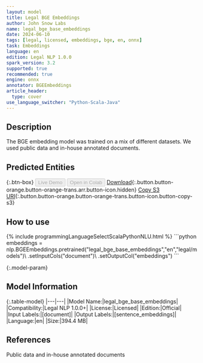 ```yaml
---
layout: model
title: Legal BGE Embeddings
author: John Snow Labs
name: legal_bge_base_embeddings
date: 2024-06-10
tags: [legal, licensed, embeddings, bge, en, onnx]
task: Embeddings
language: en
edition: Legal NLP 1.0.0
spark_version: 3.2
supported: true
recommended: true
engine: onnx
annotator: BGEEmbeddings
article_header:
  type: cover
use_language_switcher: "Python-Scala-Java"
---
```


## Description

The BGE embedding model was trained on a mix of different datasets. We used public data and in-house annotated documents.

## Predicted Entities



{:.btn-box}
<button class="button button-orange" disabled>Live Demo</button>
<button class="button button-orange" disabled>Open in Colab</button>
[Download](https://s3.amazonaws.com/auxdata.johnsnowlabs.com/legal/models/legal_bge_base_embeddings_en_1.0.0_3.2_1718032892975.zip){:.button.button-orange.button-orange-trans.arr.button-icon.hidden}
[Copy S3 URI](s3://auxdata.johnsnowlabs.com/legal/models/legal_bge_base_embeddings_en_1.0.0_3.2_1718032892975.zip){:.button.button-orange.button-orange-trans.button-icon.button-copy-s3}

## How to use



<div class="tabs-box" markdown="1">
{% include programmingLanguageSelectScalaPythonNLU.html %}
```python
embeddings =  nlp.BGEEmbeddings.pretrained("legal_bge_base_embeddings","en","legal/models")\
    .setInputCols("document")\ 
    .setOutputCol("embeddings")
```

</div>

{:.model-param}
## Model Information

{:.table-model}
|---|---|
|Model Name:|legal_bge_base_embeddings|
|Compatibility:|Legal NLP 1.0.0+|
|License:|Licensed|
|Edition:|Official|
|Input Labels:|[document]|
|Output Labels:|[sentence_embeddings]|
|Language:|en|
|Size:|394.4 MB|

## References

Public data and in-house annotated documents